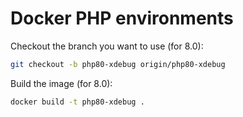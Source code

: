 Docker PHP environments
=

Checkout the branch you want to use (for 8.0):
```sh
git checkout -b php80-xdebug origin/php80-xdebug
```

Build the image (for 8.0):
```sh
docker build -t php80-xdebug .
```

